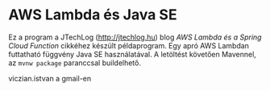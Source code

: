 # AWS Lambda és Java SE

Ez a program a JTechLog (<http://jtechlog.hu>) blog _AWS Lambda és a Spring Cloud Function_ cikkéhez készült példaprogram.
Egy apró AWS Lambdan futtatható függvény Java SE használatával. A letöltést követően Mavennel, az `mvnw package` paranccsal buildelhető.

viczian.istvan a gmail-en